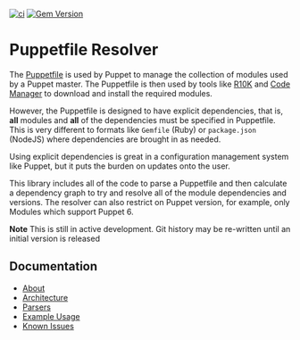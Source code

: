 [![ci](https://github.com/puppetlabs/puppetfile-resolver/actions/workflows/ci.yml/badge.svg)](https://github.com/puppetlabs/puppetfile-resolver/actions/workflows/ci.yml) 
[![Gem Version](https://badge.fury.io/rb/puppetfile-resolver.svg)](https://badge.fury.io/rb/puppetfile-resolver)

# Puppetfile Resolver

The [Puppetfile](https://puppet.com/docs/pe/latest/puppetfile.html) is used by Puppet to manage the collection of modules used by a Puppet master. The Puppetfile is then used by tools like [R10K](https://github.com/puppetlabs/r10k) and [Code Manager](https://puppet.com/docs/pe/latest/code_mgr_how_it_works.html#how-code-manager-works) to download and install the required modules.

However, the Puppetfile is designed to have explicit dependencies, that is, **all** modules and **all** of the dependencies must be specified in Puppetfile. This is very different to formats like `Gemfile` (Ruby) or `package.json` (NodeJS) where dependencies are brought in as needed.

Using explicit dependencies is great in a configuration management system like Puppet, but it puts the burden on updates onto the user.

This library includes all of the code to parse a Puppetfile and then calculate a dependency graph to try and resolve all of the module dependencies and versions. The resolver can also restrict on Puppet version, for example, only Modules which support Puppet 6.

**Note** This is still in active development. Git history may be re-written until an initial version is released

## Documentation

- [About](https://glennsarti.github.io/puppetfile-resolver/)
- [Architecture](https://glennsarti.github.io/puppetfile-resolver/architecture)
- [Parsers](https://glennsarti.github.io/puppetfile-resolver/parsers)
- [Example Usage](https://glennsarti.github.io/puppetfile-resolver/example_usage)
- [Known Issues](https://glennsarti.github.io/puppetfile-resolver/known_issues)

